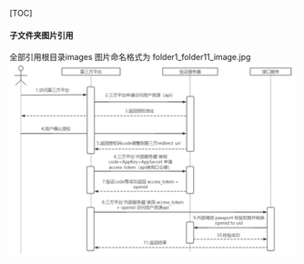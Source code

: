 [TOC]
#### 子文件夹图片引用
全部引用根目录images
图片命名格式为 folder1_folder11_image.jpg
![全部引用根目录images](../../images/_sequence_diagram.PNG)